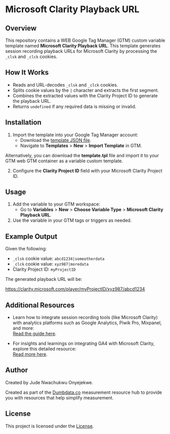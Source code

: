 # Microsoft Clarity Playback URL

## Overview
This repository contains a WEB Google Tag Manager (GTM) custom variable template named **Microsoft Clarity Playback URL**. This template generates session recording playback URLs for Microsoft Clarity by processing the `_clsk` and `_clck` cookies.

## How It Works
- Reads and URL-decodes `_clsk` and `_clck` cookies.
- Splits cookie values by the `|` character and extracts the first segment.
- Combines the extracted values with the Clarity Project ID to generate the playback URL.
- Returns `undefined` if any required data is missing or invalid.

## Installation
1. Import the template into your Google Tag Manager account:
   - Download the [template JSON file](https://github.com/Jude-Nwachukwu/microsoft-clarity-playback-url/blob/main/template.tpl).
   - Navigate to **Templates** > **New** > **Import Template** in GTM.
  
Alternatively, you can download the **template.tpl** file and import it to your GTM web GTM container as a variable custom template.

2. Configure the **Clarity Project ID** field with your Microsoft Clarity Project ID.

## Usage
1. Add the variable to your GTM workspace:
   - Go to **Variables** > **New** > **Choose Variable Type** > **Microsoft Clarity Playback URL**.
2. Use the variable in your GTM tags or triggers as needed.

## Example Output
Given the following:
- `_clsk` cookie value: `abcd1234|someotherdata`
- `_clck` cookie value: `xyz987|moredata`
- Clarity Project ID: `myProjectID`

The generated playback URL will be:

https://clarity.microsoft.com/player/myProjectID/xyz987/abcd1234


## Additional Resources
- Learn how to integrate session recording tools (like Microsoft Clarity) with analytics platforms such as Google Analytics, Piwik Pro, Mixpanel, and more:  
  [Read the guide here](https://dumbdata.co/post/how-to-integrate-session-recording-tools-with-your-analytics/).

- For insights and learnings on integrating GA4 with Microsoft Clarity, explore this detailed resource:  
  [Read more here](https://www.rootandbranchgroup.com/integrate-microsoft-clarity-and-google-analytics/).

## Author
Created by Jude Nwachukwu Onyejekwe.

Created as part of the [Dumbdata.co](https://dumbdata.co) measurement resource hub to provide you with resources that help simplify measurement.

## License
This project is licensed under the [License](LICENSE).
